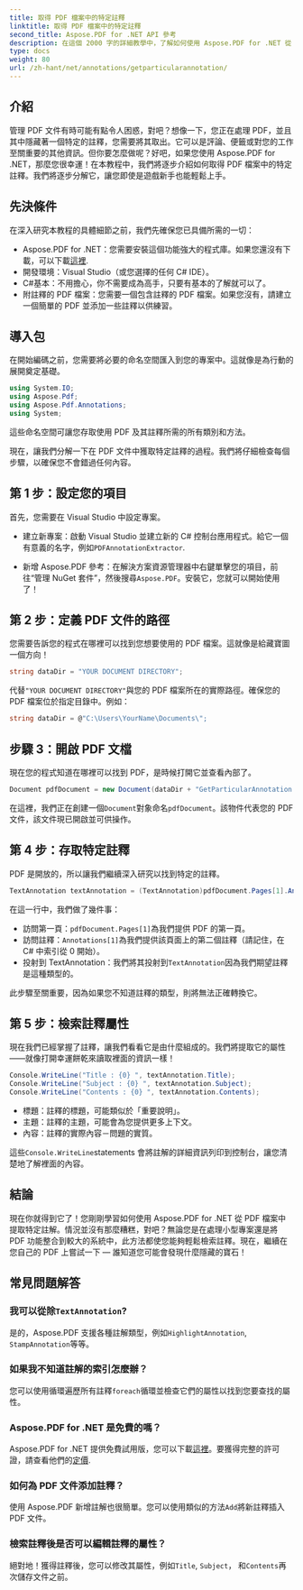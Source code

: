 ```yaml
---
title: 取得 PDF 檔案中的特定註釋
linktitle: 取得 PDF 檔案中的特定註釋
second_title: Aspose.PDF for .NET API 參考
description: 在這個 2000 字的詳細教學中，了解如何使用 Aspose.PDF for .NET 從 PDF 檔案中提取特定註解。非常適合開發人員。
type: docs
weight: 80
url: /zh-hant/net/annotations/getparticularannotation/
---
```

## 介紹

管理 PDF 文件有時可能有點令人困惑，對吧？想像一下，您正在處理 PDF，並且其中隱藏著一個特定的註釋，您需要將其取出。它可以是評論、便籤或對您的工作至關重要的其他資訊。但你要怎麼做呢？好吧，如果您使用 Aspose.PDF for .NET，那麼您很幸運！在本教程中，我們將逐步介紹如何取得 PDF 檔案中的特定註釋。我們將逐步分解它，讓您即使是遊戲新手也能輕鬆上手。

## 先決條件

在深入研究本教程的具體細節之前，我們先確保您已具備所需的一切：

-  Aspose.PDF for .NET：您需要安裝這個功能強大的程式庫。如果您還沒有下載，可以下載[這裡](https://releases.aspose.com/pdf/net/).
- 開發環境：Visual Studio（或您選擇的任何 C# IDE）。
- C#基本：不用擔心，你不需要成為高手，只要有基本的了解就可以了。
- 附註釋的 PDF 檔案：您需要一個包含註釋的 PDF 檔案。如果您沒有，請建立一個簡單的 PDF 並添加一些註釋以供練習。

## 導入包

在開始編碼之前，您需要將必要的命名空間匯入到您的專案中。這就像是為行動的展開奠定基礎。

```csharp
using System.IO;
using Aspose.Pdf;
using Aspose.Pdf.Annotations;
using System;
```

這些命名空間可讓您存取使用 PDF 及其註釋所需的所有類別和方法。

現在，讓我們分解一下在 PDF 文件中獲取特定註釋的過程。我們將仔細檢查每個步驟，以確保您不會錯過任何內容。

## 第 1 步：設定您的項目

首先，您需要在 Visual Studio 中設定專案。 

- 建立新專案：啟動 Visual Studio 並建立新的 C# 控制台應用程式。給它一個有意義的名字，例如`PDFAnnotationExtractor`.
  
- 新增 Aspose.PDF 參考：在解決方案資源管理器中右鍵單擊您的項目，前往“管理 NuGet 套件”，然後搜尋`Aspose.PDF`。安裝它，您就可以開始使用了！

## 第 2 步：定義 PDF 文件的路徑

您需要告訴您的程式在哪裡可以找到您想要使用的 PDF 檔案。這就像是給藏寶圖一個方向！

```csharp
string dataDir = "YOUR DOCUMENT DIRECTORY";
```

代替`"YOUR DOCUMENT DIRECTORY"`與您的 PDF 檔案所在的實際路徑。確保您的 PDF 檔案位於指定目錄中。例如：

```csharp
string dataDir = @"C:\Users\YourName\Documents\";
```

## 步驟 3：開啟 PDF 文檔

現在您的程式知道在哪裡可以找到 PDF，是時候打開它並查看內部了。

```csharp
Document pdfDocument = new Document(dataDir + "GetParticularAnnotation.pdf");
```

在這裡，我們正在創建一個`Document`對象命名`pdfDocument`。該物件代表您的 PDF 文件，該文件現已開啟並可供操作。

## 第 4 步：存取特定註釋

PDF 是開放的，所以讓我們繼續深入研究以找到特定的註釋。

```csharp
TextAnnotation textAnnotation = (TextAnnotation)pdfDocument.Pages[1].Annotations[1];
```

在這一行中，我們做了幾件事：
- 訪問第一頁：`pdfDocument.Pages[1]`為我們提供 PDF 的第一頁。
- 訪問註釋：`Annotations[1]`為我們提供該頁面上的第二個註釋（請記住，在 C# 中索引從 0 開始）。
- 投射到 TextAnnotation：我們將其投射到`TextAnnotation`因為我們期望註釋是這種類型的。

此步驟至關重要，因為如果您不知道註釋的類型，則將無法正確轉換它。

## 第 5 步：檢索註釋屬性

現在我們已經掌握了註釋，讓我們看看它是由什麼組成的。我們將提取它的屬性——就像打開幸運餅乾來讀取裡面的資訊一樣！

```csharp
Console.WriteLine("Title : {0} ", textAnnotation.Title);
Console.WriteLine("Subject : {0} ", textAnnotation.Subject);
Console.WriteLine("Contents : {0} ", textAnnotation.Contents);
```

- 標題：註釋的標題，可能類似於「重要說明」。
- 主題：註釋的主題，可能會為您提供更多上下文。
- 內容：註釋的實際內容－問題的實質。

這些`Console.WriteLine`statements 會將註解的詳細資訊列印到控制台，讓您清楚地了解裡面的內容。

## 結論

現在你就得到它了！您剛剛學習如何使用 Aspose.PDF for .NET 從 PDF 檔案中提取特定註解。情況並沒有那麼糟糕，對吧？無論您是在處理小型專案還是將 PDF 功能整合到較大的系統中，此方法都使您能夠輕鬆檢索註釋。現在，繼續在您自己的 PDF 上嘗試一下 — 誰知道您可能會發現什麼隱藏的寶石！

## 常見問題解答

### 我可以從除`TextAnnotation`?  
是的，Aspose.PDF 支援各種註解類型，例如`HighlightAnnotation`, `StampAnnotation`等等。

### 如果我不知道註解的索引怎麼辦？  
您可以使用循環遍歷所有註釋`foreach`循環並檢查它們的屬性以找到您要查找的屬性。

### Aspose.PDF for .NET 是免費的嗎？  
 Aspose.PDF for .NET 提供免費試用版，您可以下載[這裡](https://releases.aspose.com/)。要獲得完整的許可證，請查看他們的[定價](https://purchase.aspose.com/buy).

### 如何為 PDF 文件添加註釋？  
使用 Aspose.PDF 新增註解也很簡單。您可以使用類似的方法`Add`將新註釋插入 PDF 文件。

### 檢索註釋後是否可以編輯註釋的屬性？  
絕對地！獲得註釋後，您可以修改其屬性，例如`Title`, `Subject`， 和`Contents`再次儲存文件之前。
